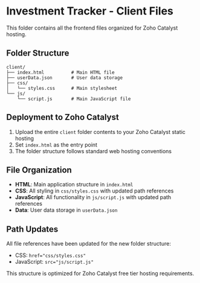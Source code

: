 # Investment Tracker - Client Files

This folder contains all the frontend files organized for Zoho Catalyst hosting.

## Folder Structure

```
client/
├── index.html          # Main HTML file
├── userData.json       # User data storage
├── css/
│   └── styles.css      # Main stylesheet
└── js/
    └── script.js       # Main JavaScript file
```

## Deployment to Zoho Catalyst

1. Upload the entire `client` folder contents to your Zoho Catalyst static hosting
2. Set `index.html` as the entry point
3. The folder structure follows standard web hosting conventions

## File Organization

- **HTML**: Main application structure in `index.html`
- **CSS**: All styling in `css/styles.css` with updated path references
- **JavaScript**: All functionality in `js/script.js` with updated path references
- **Data**: User data storage in `userData.json`

## Path Updates

All file references have been updated for the new folder structure:

- CSS: `href="css/styles.css"`
- JavaScript: `src="js/script.js"`

This structure is optimized for Zoho Catalyst free tier hosting requirements.
